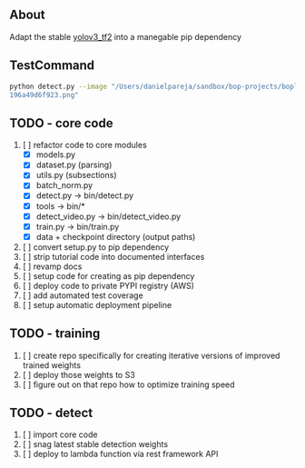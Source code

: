 ## About

Adapt the stable [yolov3_tf2](https://github.com/zzh8829/yolov3-tf2) into a manegable pip dependency

## TestCommand
```bash
python detect.py --image "/Users/danielpareja/sandbox/bop-projects/boplabel/data/test/cars/2d66e1c7-cb78-498d-8f40-
196a49d6f923.png"
```

## TODO - core code

1. [ ] refactor code to core modules
   - [x] models.py
   - [x] dataset.py (parsing)
   - [x] utils.py (subsections)
   - [x] batch_norm.py
   - [x] detect.py -> bin/detect.py
   - [x] tools -> bin/*
   - [x] detect_video.py -> bin/detect_video.py
   - [x] train.py -> bin/train.py
   - [x] data + checkpoint directory (output paths)
2. [ ] convert setup.py to pip dependency
3. [ ] strip tutorial code into documented interfaces
4. [ ] revamp docs
5. [ ] setup code for creating as pip dependency
6. [ ] deploy code to private PYPI registry (AWS)
7. [ ] add automated test coverage
8. [ ] setup automatic deployment pipeline


## TODO - training

1. [ ] create repo specifically for creating iterative versions of improved trained weights
2. [ ] deploy those weights to S3
3. [ ] figure out on that repo how to optimize training speed


## TODO - detect

1. [ ] import core code
2. [ ] snag latest stable detection weights
3. [ ] deploy to lambda function via rest framework API
